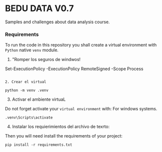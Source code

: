 # BEDU DATA V0.7

Samples and challenges about data analysis course.

### Requirements

To run the code in this repository you shall create a virtual environment with `Python` native `venv` module.

1. "Romper los seguros de windwos!

Set-ExecutionPolicy -ExecutionPolicy RemoteSigned -Scope Process

```

2. Crear el virtual

python -m venv .venv
```

3.  Activar el ambiente virtuaL

Do not forget activate your `virtual environment` with:
For windows systems.
```
.venv\Scripts\activate
```

4. Instalar los requierimientos del archivo de texrto:

Then you will need install the requirements of your project:

```
pip install -r requirements.txt
